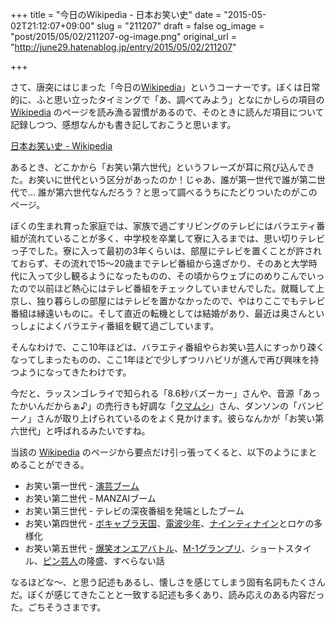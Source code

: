 +++
title = "今日のWikipedia - 日本お笑い史"
date = "2015-05-02T21:12:07+09:00"
slug = "211207"
draft = false
og_image = "post/2015/05/02/211207-og-image.png"
original_url = "http://june29.hatenablog.jp/entry/2015/05/02/211207"

+++

<p>さて、唐突にはじまった「今日の<a class="keyword" href="http://d.hatena.ne.jp/keyword/Wikipedia">Wikipedia</a>」というコーナーです。ぼくは日常的に、ふと思い立ったタイミングで「あ、調べてみよう」となにかしらの項目の <a class="keyword" href="http://d.hatena.ne.jp/keyword/Wikipedia">Wikipedia</a> のページを読み漁る習慣があるので、そのときに読んだ項目について記録しつつ、感想なんかも書き記しておこうと思います。</p>
<p><a href="http://ja.wikipedia.org/wiki/%E6%97%A5%E6%9C%AC%E3%81%8A%E7%AC%91%E3%81%84%E5%8F%B2" title="desc">日本お笑い史 - Wikipedia</a></p>
<p>あるとき、どこかから「お笑い第六世代」というフレーズが耳に飛び込んできた。お笑いに世代という区分があったのか！じゃあ、誰が第一世代で誰が第二世代で… 誰が第六世代なんだろう？と思って調べるうちにたどりついたのがこのページ。</p>
<p>ぼくの生まれ育った家庭では、家族で過ごすリビングのテレビにはバラエティ番組が流れていることが多く、中学校を卒業して寮に入るまでは、思い切りテレビっ子でした。寮に入って最初の3年くらいは、部屋にテレビを置くことが許されておらず、その流れで15〜20歳までテレビ番組から遠ざかり、そのあと大学時代に入って少し観るようになったものの、その頃からウェブにのめりこんでいったので以前ほど熱心にはテレビ番組をチェックしていませんでした。就職して上京し、独り暮らしの部屋にはテレビを置かなかったので、やはりここでもテレビ番組は縁遠いものに。そして直近の転機としては結婚があり、最近は奥さんといっしょによくバラエティ番組を観て過ごしています。</p>
<p>そんなわけで、ここ10年ほどは、バラエティ番組やらお笑い芸人にすっかり疎くなってしまったものの、ここ1年ほどで少しずつリハビリが進んで再び興味を持つようになってきたわけです。</p>
<p>今だと、ラッスンゴレライで知られる「8.6秒バズーカー」さんや、音源「あったかいんだからぁ♪」の売行きも好調な「<a class="keyword" href="http://d.hatena.ne.jp/keyword/%A5%AF%A5%DE%A5%E0%A5%B7">クマムシ</a>」さん、ダンソンの「バンビーノ」さんが取り上げられているのをよく見かけます。彼らなんかが「お笑い第六世代」と呼ばれるみたいですね。</p>
<p>当該の <a class="keyword" href="http://d.hatena.ne.jp/keyword/Wikipedia">Wikipedia</a> のページから要点だけ引っ張ってくると、以下のようにまとめることができる。</p>

<ul>
<li>お笑い第一世代 - <a class="keyword" href="http://d.hatena.ne.jp/keyword/%B1%E9%B7%DD%A5%D6%A1%BC%A5%E0">演芸ブーム</a>
</li>
<li>お笑い第二世代 - MANZAIブーム</li>
<li>お笑い第三世代 - テレビの深夜番組を発端としたブーム</li>
<li>お笑い第四世代 - <a class="keyword" href="http://d.hatena.ne.jp/keyword/%A5%DC%A5%AD%A5%E3%A5%D6%A5%E9%C5%B7%B9%F1">ボキャブラ天国</a>、<a class="keyword" href="http://d.hatena.ne.jp/keyword/%C5%C5%C7%C8%BE%AF%C7%AF">電波少年</a>、<a class="keyword" href="http://d.hatena.ne.jp/keyword/%A5%CA%A5%A4%A5%F3%A5%C6%A5%A3%A5%CA%A5%A4%A5%F3">ナインティナイン</a>とロケの多様化</li>
<li>お笑い第五世代 - <a class="keyword" href="http://d.hatena.ne.jp/keyword/%C7%FA%BE%D0%A5%AA%A5%F3%A5%A8%A5%A2%A5%D0%A5%C8%A5%EB">爆笑オンエアバトル</a>、<a class="keyword" href="http://d.hatena.ne.jp/keyword/M-1%A5%B0%A5%E9%A5%F3%A5%D7%A5%EA">M-1グランプリ</a>、ショートスタイル、<a class="keyword" href="http://d.hatena.ne.jp/keyword/%A5%D4%A5%F3%B7%DD%BF%CD">ピン芸人</a>の隆盛、すべらない話</li>
</ul>
<p>なるほどな〜、と思う記述もあるし、懐しさを感じてしまう固有名詞もたくさんだ。ぼくが感じてきたことと一致する記述も多くあり、読み応えのある内容だった。ごちそうさまです。</p>
